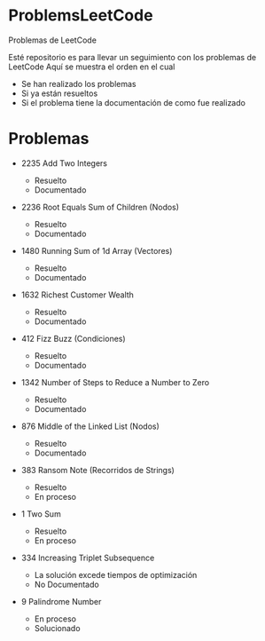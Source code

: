 # ProblemsLeetCode
Problemas de LeetCode

Esté repositorio es para llevar un seguimiento con los problemas de LeetCode
Aquí se muestra el orden en el cual
- Se han realizado los problemas
- Si ya están resueltos
- Si el problema tiene la documentación de como fue realizado
# Problemas

- 2235 Add Two Integers
    - Resuelto
    - Documentado

- 2236 Root Equals Sum of Children (Nodos)
    - Resuelto
    - Documentado

- 1480 Running Sum of 1d Array (Vectores)
    - Resuelto
    - Documentado

- 1632 Richest Customer Wealth
    - Resuelto
    - Documentado

- 412 Fizz Buzz (Condiciones)
    - Resuelto
    - Documentado

- 1342 Number of Steps to Reduce a Number to Zero
    - Resuelto
    - Documentado

- 876 Middle of the Linked List (Nodos)
    - Resuelto
    - Documentado

- 383 Ransom Note (Recorridos de Strings)
    - Resuelto
    - En proceso

- 1 Two Sum
    - Resuelto
    - En proceso

- 334 Increasing Triplet Subsequence
    - La solución excede tiempos de optimización
    - No Documentado

- 9 Palindrome Number
    - En proceso
    - Solucionado
